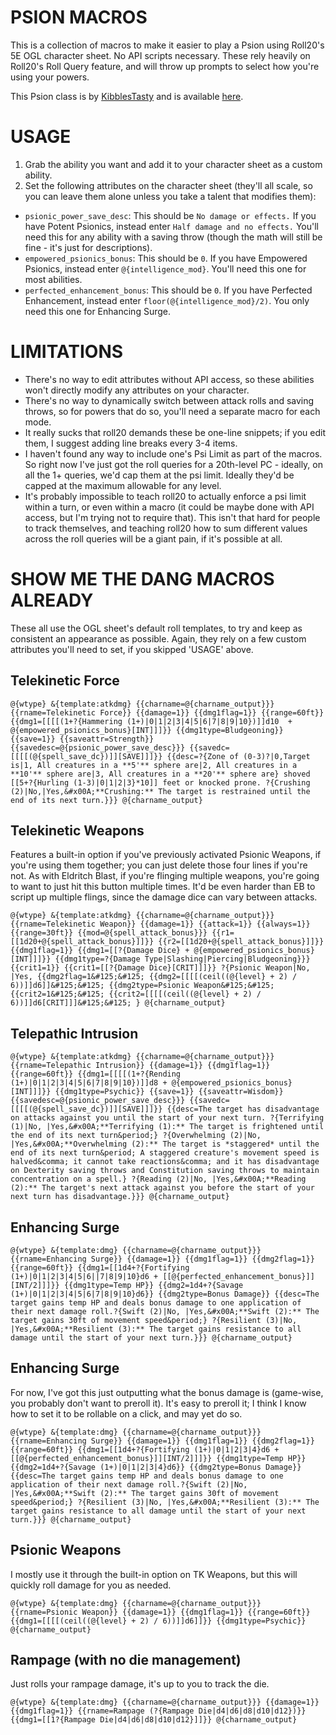 # PSION MACROS
This is a collection of macros to make it easier to play a Psion using Roll20's 5E OGL character sheet. No API scripts necessary. These rely heavily on Roll20's Roll Query feature, and will throw up prompts to select how you're using  your powers.

This Psion class is by [KibblesTasty](https://www.kthomebrew.com/) and is available [here](https://www.gmbinder.com/share/-LZSNMgmChWNGW979hrj).

# USAGE
1. Grab the ability you want and add it to your character sheet as a custom ability.
2. Set the following attributes on the character sheet (they'll all scale, so you can leave them alone unless you take a talent that modifies them):
* `psionic_power_save_desc`: This should be `No damage or effects.` If you have Potent Psionics, instead enter `Half damage and no effects.` You'll need this for any ability with a saving throw (though the math will still be fine - it's just for descriptions).
* `empowered_psionics_bonus`: This should be `0`. If you have Empowered Psionics, instead enter `@{intelligence_mod}`. You'll need this one for most abilities.
* `perfected_enhancement_bonus`: This should be `0`. If you have Perfected Enhancement, instead enter `floor(@{intelligence_mod}/2)`. You only need this one for Enhancing Surge.

# LIMITATIONS
* There's no way to edit attributes without API access, so these abilities won't directly modify any attributes on your character.
* There's no way to dynamically switch between attack rolls and saving throws, so for powers that do so, you'll need a separate macro for each mode.
* It really sucks that roll20 demands these be one-line snippets; if you edit them, I suggest adding line breaks every 3-4 items.
* I haven't found any way to include one's Psi Limit as part of the macros. So right now I've just got the roll queries for a 20th-level PC - ideally, on all the 1+ queries, we'd cap them at the psi limit. Ideally they'd be capped at the maximum allowable for any level.
* It's probably impossible to teach roll20 to actually enforce a psi limit within a turn, or even within a macro (it could be maybe done with API access, but I'm trying not to require that). This isn't that hard for people to track themselves, and teaching roll20 how to sum different values across the roll queries will be a giant pain, if it's possible at all.

# SHOW ME THE DANG MACROS ALREADY
These all use the OGL sheet's default roll templates, to try and keep as consistent an appearance as possible. Again, they rely on a few custom attributes you'll need to set, if you skipped 'USAGE' above.

## Telekinetic Force
```
@{wtype} &{template:atkdmg} {{charname=@{charname_output}}} {{rname=Telekinetic Force}} {{damage=1}} {{dmg1flag=1}} {{range=60ft}} {{dmg1=[[[[(1+?{Hammering (1+)|0|1|2|3|4|5|6|7|8|9|10})]]d10  + @{empowered_psionics_bonus}[INT]]]}} {{dmg1type=Bludgeoning}} {{save=1}} {{saveattr=Strength}} {{savedesc=@{psionic_power_save_desc}}} {{savedc=[[[[(@{spell_save_dc})]][SAVE]]]}} {{desc=?{Zone of (0-3)?|0,Target is|1, All creatures in a **5'** sphere are|2, All creatures in a **10'** sphere are|3, All creatures in a **20'** sphere are} shoved [[5+?{Hurling (1-3)|0|1|2|3}*10]] feet or knocked prone. ?{Crushing (2)|No,|Yes,&#x00A;**Crushing:** The target is restrained until the end of its next turn.}}} @{charname_output}
```

## Telekinetic Weapons
Features a built-in option if you've previously activated Psionic Weapons, if you're using them together; you can just delete those four lines if you're not. As with Eldritch Blast, if you're flinging multiple weapons, you're going to want to just hit this button multiple times. It'd be even harder than EB to script up multiple flings, since the damage dice can vary between attacks.
```
@{wtype} &{template:atkdmg} {{charname=@{charname_output}}} {{rname=Telekinetic Weapon}} {{damage=1}} {{attack=1}} {{always=1}} {{range=30ft}} {{mod=@{spell_attack_bonus}}} {{r1=[[1d20+@{spell_attack_bonus}]]}} {{r2=[[1d20+@{spell_attack_bonus}]]}} {{dmg1flag=1}} {{dmg1=[[?{Damage Dice} + @{empowered_psionics_bonus}[INT]]]}} {{dmg1type=?{Damage Type|Slashing|Piercing|Bludgeoning}}} {{crit1=1}} {{crit1=[[?{Damage Dice}[CRIT]]]}} ?{Psionic Weapon|No, |Yes, {{dmg2flag=1&#125;&#125; {{dmg2=[[[[(ceil((@{level} + 2) / 6))]]d6]]&#125;&#125; {{dmg2type=Psionic Weapon&#125;&#125; {{crit2=1&#125;&#125; {{crit2=[[[[(ceil((@{level} + 2) / 6))]]d6[CRIT]]]&#125;&#125; } @{charname_output}
```

## Telepathic Intrusion
```
@{wtype} &{template:atkdmg} {{charname=@{charname_output}}} {{rname=Telepathic Intrusion}} {{damage=1}} {{dmg1flag=1}} {{range=60ft}} {{dmg1=[[[[(1+?{Rending (1+)|0|1|2|3|4|5|6|7|8|9|10})]]d8 + @{empowered_psionics_bonus}[INT]]]}} {{dmg1type=Psychic}} {{save=1}} {{saveattr=Wisdom}} {{savedesc=@{psionic_power_save_desc}}} {{savedc=[[[[(@{spell_save_dc})]][SAVE]]]}} {{desc=The target has disadvantage on attacks against you until the start of your next turn. ?{Terrifying (1)|No, |Yes,&#x00A;**Terrifying (1):** The target is frightened until the end of its next turn&period;} ?{Overwhelming (2)|No, |Yes,&#x00A;**Overwhelming (2):** The target is *staggered* until the end of its next turn&period; A staggered creature's movement speed is halved&comma; it cannot take reactions&comma; and it has disadvantage on Dexterity saving throws and Constitution saving throws to maintain concentration on a spell.} ?{Reading (2)|No, |Yes,&#x00A;**Reading (2):** The target's next attack against you before the start of your next turn has disadvantage.}}} @{charname_output}
```

## Enhancing Surge
```
@{wtype} &{template:dmg} {{charname=@{charname_output}}} {{rname=Enhancing Surge}} {{damage=1}} {{dmg1flag=1}} {{dmg2flag=1}} {{range=60ft}} {{dmg1=[[1d4+?{Fortifying (1+)|0|1|2|3|4|5|6||7|8|9|10}d6 + [[@{perfected_enhancement_bonus}]][INT/2]]]}} {{dmg1type=Temp HP}} {{dmg2=1d4+?{Savage (1+)|0|1|2|3|4|5|6|7|8|9|10}d6}} {{dmg2type=Bonus Damage}} {{desc=The target gains temp HP and deals bonus damage to one application of their next damage roll.?{Swift (2)|No, |Yes,&#x00A;**Swift (2):** The target gains 30ft of movement speed&period;} ?{Resilient (3)|No, |Yes,&#x00A;**Resilient (3):** The target gains resistance to all damage until the start of your next turn.}}} @{charname_output}
```

## Enhancing Surge
For now, I've got this just outputting what the bonus damage is (game-wise, you probably don't want to preroll it). It's easy to preroll it; I think I know how to set it to be rollable on a click, and may yet do so.
```
@{wtype} &{template:dmg} {{charname=@{charname_output}}} {{rname=Enhancing Surge}} {{damage=1}} {{dmg1flag=1}} {{dmg2flag=1}} {{range=60ft}} {{dmg1=[[1d4+?{Fortifying (1+)|0|1|2|3|4}d6 + [[@{perfected_enhancement_bonus}]][INT/2]]]}} {{dmg1type=Temp HP}} {{dmg2=1d4+?{Savage (1+)|0|1|2|3|4}d6}} {{dmg2type=Bonus Damage}} {{desc=The target gains temp HP and deals bonus damage to one application of their next damage roll.?{Swift (2)|No, |Yes,&#x00A;**Swift (2):** The target gains 30ft of movement speed&period;} ?{Resilient (3)|No, |Yes,&#x00A;**Resilient (3):** The target gains resistance to all damage until the start of your next turn.}}} @{charname_output}
```

## Psionic Weapons
I mostly use it through the built-in option on TK Weapons, but this will quickly roll damage for you as needed.
```
@{wtype} &{template:dmg} {{charname=@{charname_output}}} {{rname=Psionic Weapon}} {{damage=1}} {{dmg1flag=1}} {{range=60ft}} {{dmg1=[[[[(ceil((@{level} + 2) / 6))]]d6]]}} {{dmg1type=Psychic}} @{charname_output}
```

## Rampage (with no die management)
Just rolls your rampage damage, it's up to you to track the die.
```
@{wtype} &{template:dmg} {{charname=@{charname_output}}} {{damage=1}} {{dmg1flag=1}} {{rname=Rampage (?{Rampage Die|d4|d6|d8|d10|d12})}} {{dmg1=[[1?{Rampage Die|d4|d6|d8|d10|d12}]]}} @{charname_output}
```
